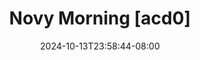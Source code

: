 --- 
title: "Novy Morning [acd0]"
description: "video  video bokep Novy Morning [acd0] premium video full new"
date: 2024-10-13T23:58:44-08:00
file_code: "12z55tmg8o83"
draft: false
cover: "d9brexea7ojrb4pf.jpg"
tags: ["Novy", "Morning", "bokep-indo", "bokep-viral", "bokep-ig"]
length: 844
fld_id: "1483164"
foldername: "Asd Hongkong"
categories: ["Asd Hongkong"]
views: 0
---